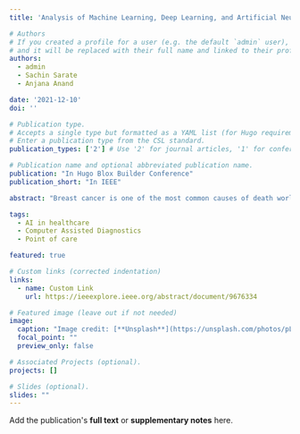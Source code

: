 ```yaml
---
title: 'Analysis of Machine Learning, Deep Learning, and Artificial Neural Network Approaches for Breast Cancer Classification'

# Authors
# If you created a profile for a user (e.g. the default `admin` user), write the username (folder name) here
# and it will be replaced with their full name and linked to their profile.
authors:
  - admin
  - Sachin Sarate
  - Anjana Anand

date: '2021-12-10'
doi: ''

# Publication type.
# Accepts a single type but formatted as a YAML list (for Hugo requirements).
# Enter a publication type from the CSL standard.
publication_types: ['2'] # Use '2' for journal articles, '1' for conference papers, etc.

# Publication name and optional abbreviated publication name.
publication: "In Hugo Blox Builder Conference"
publication_short: "In IEEE"

abstract: "Breast cancer is one of the most common causes of death worldwide among women, with good survival rates if detected early. In our work, we compared supervised, semi-supervised, and unsupervised learning on the biomedical dataset, Wisconsin Breast Cancer Dataset, to establish the model with the best performance and hence apply for computer-aided diagnosis."

tags:
  - AI in healthcare
  - Computer Assisted Diagnostics
  - Point of care

featured: true

# Custom links (corrected indentation)
links:
  - name: Custom Link
    url: https://ieeexplore.ieee.org/abstract/document/9676334

# Featured image (leave out if not needed)
image:
  caption: "Image credit: [**Unsplash**](https://unsplash.com/photos/pLCdAaMFLTE)"
  focal_point: ""
  preview_only: false

# Associated Projects (optional).
projects: []

# Slides (optional).
slides: ""
---
```


<!-- Temporarily commenting out the Hugo shortcodes to isolate the issue -->
<!--
{{% callout note %}}
Click the _Cite_ button above to demo the feature to enable visitors to import publication metadata into their reference management software.
{{% /callout %}}

{{% callout note %}}
Create your slides in Markdown - click the _Slides_ button to check out the example.
{{% /callout %}}
-->

Add the publication's **full text** or **supplementary notes** here.
  
